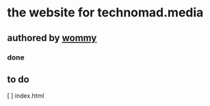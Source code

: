 # the website for technomad.media

## authored by [wommy](github.com/wommy)

### done
## to do

 [ ] index.html
